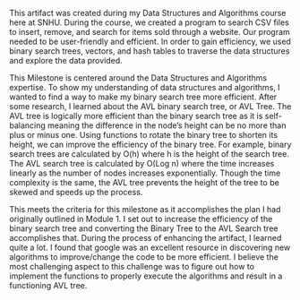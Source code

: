 This artifact was created during my Data Structures and Algorithms course here at SNHU. During the course, we created a program to search CSV files to insert, remove, and search for items sold through a website. Our program needed to be user-friendly and efficient. In order to gain efficiency, we used binary search trees, vectors, and hash tables to traverse the data structures and explore the data provided.

This Milestone is centered around the Data Structures and Algorithms expertise. To show my understanding of data structures and algorithms, I wanted to find a way to make my binary search tree more efficient. After some research, I learned about the AVL binary search tree, or AVL Tree. The AVL tree is logically more efficient than the binary search tree as it is self-balancing meaning the difference in the node’s height can be no more than plus or minus one. Using functions to rotate the binary tree to shorten its height, we can improve the efficiency of the binary tree. For example, binary search trees are calculated by O(h) where h is the height of the search tree. The AVL search tree is calculated by O(Log n) where the time increases linearly as the number of nodes increases exponentially. Though the time complexity is the same, the AVL tree prevents the height of the tree to be skewed and speeds up the process.

This meets the criteria for this milestone as it accomplishes the plan I had originally outlined in Module 1. I set out to increase the efficiency of the binary search tree and converting the Binary Tree to the AVL Search tree accomplishes that. During the process of enhancing the artifact, I learned quite a lot. I found that google was an excellent resource in discovering new algorithms to improve/change the code to be more efficient. I believe the most challenging aspect to this challenge was to figure out how to implement the functions to properly execute the algorithms and result in a functioning AVL tree.
